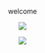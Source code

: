 <p align="center">  
welcome
<p align="center">  
<p align="center">  
</p>

<p align="center">  
<img src="https://github-readme-stats.vercel.app/api?username=kozune4&show_icons=true&theme=dark&count_private"=true">
</p>
<p align="center">  
<img src="https://github-readme-stats.vercel.app/api/top-langs/?username=kozune4&theme=blue-green">
</p>
